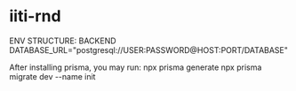 # iiti-rnd

ENV STRUCTURE: 
BACKEND
DATABASE_URL="postgresql://USER:PASSWORD@HOST:PORT/DATABASE"

After installing prisma, you may run:
npx prisma generate
npx prisma migrate dev --name init